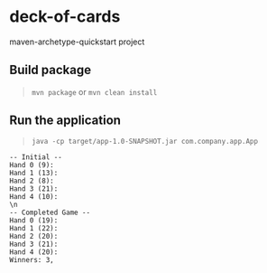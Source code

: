 # deck-of-cards

maven-archetype-quickstart project

## Build package

> `mvn package` or `mvn clean install`

## Run the application

> `java -cp target/app-1.0-SNAPSHOT.jar com.company.app.App`

```
-- Initial --
Hand 0 (9): 
Hand 1 (13): 
Hand 2 (8): 
Hand 3 (21): 
Hand 4 (10): 
\n
-- Completed Game --
Hand 0 (19): 
Hand 1 (22): 
Hand 2 (20): 
Hand 3 (21): 
Hand 4 (20): 
Winners: 3, 
```

